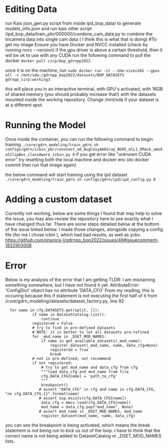 # Editing Data
run Kais json_gen.py script from inside ipd_bop_data/ to generate models_info.json and run kais other script /ipd_bop_data/train_pbr/000000/combine_cam_data.py to combine the tricamera data into single cam data ( I think this is what that is doing)
#To get my image
Ensure you have Docker and NVCC installed (check by running nvcc --version) if the gpu driver is above a certain threshold, then it will be ok to use with any CUDA
run the following command to pull the docker 
```docker pull cirp/bop_gdrnpp2022```

once it is on the machine, run
```sudo docker run -it --shm-size=16G --gpus all -v /mnt/sda:/gdrnpp_bop2022/datasets/BOP_DATASETS gdrnpp_cirp:working3```

this will place you in an interactive terminal, with GPU's activated, with 16GB of shared memory (you should probably increase that!) with the datasets mounted inside the working repository. Change /mnt/sda if your dataset is at a different spot.

# Running the Model
Once inside the container, you can run the following command to begin training
```./core/gdrn_modeling/train_gdrn.sh configs/gdrn/icbin_pbr/convnext_a6_AugCosyAAEGray_BG05_mlL1_DMask_amodalClipBox_classAware_icbin.py 0```
if you get error like "unknown CUDA error" try resetting both the local machine and docker env (do docker commit then run that image again)

the below command will start training using the ipd dataset
```./core/gdrn_modeling/train_gdrn.sh configs/gdrn/ipd/ipd_config.py 0```

# Adding a custom dataset
Currently not working, below are some things I found that may help to solve the issue, you may also review the repository here to see exactly what I have changed thus far.
There are some steps detailed below at the bottom of the issue linked below. I made those changes, alongside copying a config file (for me I chose icbin ), which had bad results, as well as ycbv.
https://github.com/shanice-l/gdrnpp_bop2022/issues/49#issuecomment-1832903008


# Error
Below is my analysis of the error that I am getting TLDR: I am misnaming something somewhere, but I have not found it yet.
AttributeError: 'ConfigDict' object has no attribute 'DATA_CFG'
From my reading, this is occuring because this if statement is not executing the first half of it from /core/gdrn_modeling/datasets/dataset_factory.py, line 92

```
  for name in cfg.DATASETS.get(split, []):
            if name in DatasetCatalog.list():
                continue
            registered = False
            # try to find in pre-defined datasets
            # NOTE: it is better to let all datasets pre-refined
            for _mod_name in _DSET_MOD_NAMES:
                if name in get_available_datasets(_mod_name):
                    register_dataset(_mod_name, name, data_cfg=None)
                    registered = True
                    break
            # not in pre-defined; not recommend
            if not registered:
                # try to get mod_name and data_cfg from cfg
                """load data_cfg and mod_name from file
                cfg.DATA_CFG[name] = 'path_to_cfg'
                """
                breakpoint()
               # assert "DATA_CFG" in cfg and name in cfg.DATA_CFG, "no cfg.DATA_CFG.{}".format(name)
               # assert osp.exists(cfg.DATA_CFG[name])
                data_cfg = mmcv.load(cfg.DATA_CFG[name])
                mod_name = data_cfg.pop("mod_name", None)
               # assert mod_name in _DSET_MOD_NAMES, mod_name
                register_dataset(mod_name, name, data_cfg)

```
you can see the breakpoint is being activated, which means the break statement is not being run to kick us out of the loop. I have to think that the correct name is not being added to DatasetCatalog or _DSET_MOD_NAMES lists.
